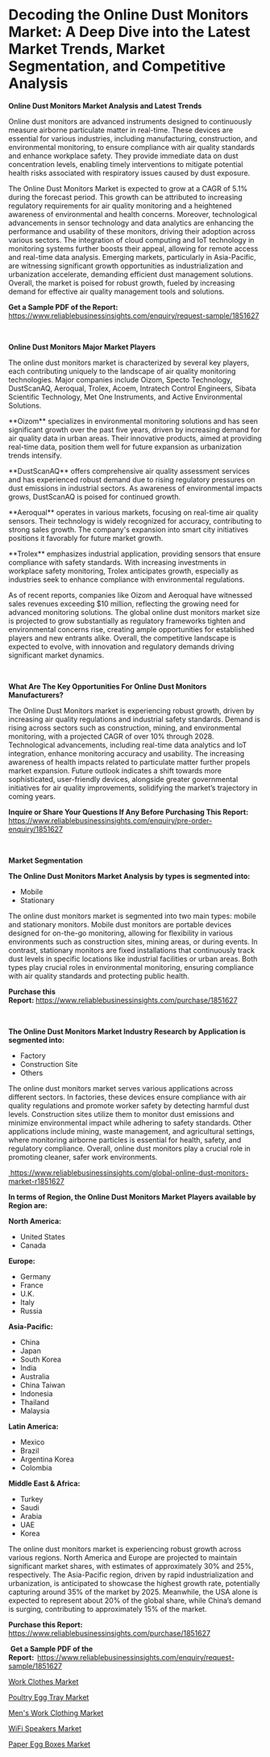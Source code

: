 <p><h1>Decoding the Online Dust Monitors Market: A Deep Dive into the Latest Market Trends, Market Segmentation, and Competitive Analysis</h1></p><p><strong>Online Dust Monitors Market Analysis and Latest Trends</strong></p>
<p><p>Online dust monitors are advanced instruments designed to continuously measure airborne particulate matter in real-time. These devices are essential for various industries, including manufacturing, construction, and environmental monitoring, to ensure compliance with air quality standards and enhance workplace safety. They provide immediate data on dust concentration levels, enabling timely interventions to mitigate potential health risks associated with respiratory issues caused by dust exposure.</p><p>The Online Dust Monitors Market is expected to grow at a CAGR of 5.1% during the forecast period. This growth can be attributed to increasing regulatory requirements for air quality monitoring and a heightened awareness of environmental and health concerns. Moreover, technological advancements in sensor technology and data analytics are enhancing the performance and usability of these monitors, driving their adoption across various sectors. The integration of cloud computing and IoT technology in monitoring systems further boosts their appeal, allowing for remote access and real-time data analysis. Emerging markets, particularly in Asia-Pacific, are witnessing significant growth opportunities as industrialization and urbanization accelerate, demanding efficient dust management solutions. Overall, the market is poised for robust growth, fueled by increasing demand for effective air quality management tools and solutions.</p></p>
<p><strong>Get a Sample PDF of the Report:&nbsp;</strong> <a href="https://www.reliablebusinessinsights.com/enquiry/request-sample/1851627?utm_campaign=1588&utm_medium=2&utm_source=Github&utm_content=ia&utm_term=18102024&utm_id=online-dust-monitors">https://www.reliablebusinessinsights.com/enquiry/request-sample/1851627</a></p>
<p>&nbsp;</p>
<p><strong>Online Dust Monitors Major Market Players</strong></p>
<p><p>The online dust monitors market is characterized by several key players, each contributing uniquely to the landscape of air quality monitoring technologies. Major companies include Oizom, Specto Technology, DustScanAQ, Aeroqual, Trolex, Acoem, Intratech Control Engineers, Sibata Scientific Technology, Met One Instruments, and Active Environmental Solutions.</p><p>**Oizom** specializes in environmental monitoring solutions and has seen significant growth over the past five years, driven by increasing demand for air quality data in urban areas. Their innovative products, aimed at providing real-time data, position them well for future expansion as urbanization trends intensify.</p><p>**DustScanAQ** offers comprehensive air quality assessment services and has experienced robust demand due to rising regulatory pressures on dust emissions in industrial sectors. As awareness of environmental impacts grows, DustScanAQ is poised for continued growth.</p><p>**Aeroqual** operates in various markets, focusing on real-time air quality sensors. Their technology is widely recognized for accuracy, contributing to strong sales growth. The company's expansion into smart city initiatives positions it favorably for future market growth.</p><p>**Trolex** emphasizes industrial application, providing sensors that ensure compliance with safety standards. With increasing investments in workplace safety monitoring, Trolex anticipates growth, especially as industries seek to enhance compliance with environmental regulations.</p><p>As of recent reports, companies like Oizom and Aeroqual have witnessed sales revenues exceeding $10 million, reflecting the growing need for advanced monitoring solutions. The global online dust monitors market size is projected to grow substantially as regulatory frameworks tighten and environmental concerns rise, creating ample opportunities for established players and new entrants alike. Overall, the competitive landscape is expected to evolve, with innovation and regulatory demands driving significant market dynamics.</p></p>
<p>&nbsp;</p>
<p><strong>What Are The Key Opportunities For Online Dust Monitors Manufacturers?</strong></p>
<p><p>The Online Dust Monitors market is experiencing robust growth, driven by increasing air quality regulations and industrial safety standards. Demand is rising across sectors such as construction, mining, and environmental monitoring, with a projected CAGR of over 10% through 2028. Technological advancements, including real-time data analytics and IoT integration, enhance monitoring accuracy and usability. The increasing awareness of health impacts related to particulate matter further propels market expansion. Future outlook indicates a shift towards more sophisticated, user-friendly devices, alongside greater governmental initiatives for air quality improvements, solidifying the market’s trajectory in coming years.</p></p>
<p><strong>Inquire or Share Your Questions If Any Before Purchasing This Report:</strong> <a href="https://www.reliablebusinessinsights.com/enquiry/pre-order-enquiry/1851627?utm_campaign=1588&utm_medium=2&utm_source=Github&utm_content=ia&utm_term=18102024&utm_id=online-dust-monitors">https://www.reliablebusinessinsights.com/enquiry/pre-order-enquiry/1851627</a></p>
<p>&nbsp;</p>
<p><strong>Market Segmentation</strong></p>
<p><strong>The Online Dust Monitors Market Analysis by types is segmented into:</strong></p>
<p><ul><li>Mobile</li><li>Stationary</li></ul></p>
<p><p>The online dust monitors market is segmented into two main types: mobile and stationary monitors. Mobile dust monitors are portable devices designed for on-the-go monitoring, allowing for flexibility in various environments such as construction sites, mining areas, or during events. In contrast, stationary monitors are fixed installations that continuously track dust levels in specific locations like industrial facilities or urban areas. Both types play crucial roles in environmental monitoring, ensuring compliance with air quality standards and protecting public health.</p></p>
<p><strong>Purchase this Report:&nbsp;</strong><a href="https://www.reliablebusinessinsights.com/purchase/1851627?utm_campaign=1588&utm_medium=2&utm_source=Github&utm_content=ia&utm_term=18102024&utm_id=online-dust-monitors">https://www.reliablebusinessinsights.com/purchase/1851627</a></p>
<p>&nbsp;</p>
<p><strong>The Online Dust Monitors Market Industry Research by Application is segmented into:</strong></p>
<p><ul><li>Factory</li><li>Construction Site</li><li>Others</li></ul></p>
<p><p>The online dust monitors market serves various applications across different sectors. In factories, these devices ensure compliance with air quality regulations and promote worker safety by detecting harmful dust levels. Construction sites utilize them to monitor dust emissions and minimize environmental impact while adhering to safety standards. Other applications include mining, waste management, and agricultural settings, where monitoring airborne particles is essential for health, safety, and regulatory compliance. Overall, online dust monitors play a crucial role in promoting cleaner, safer work environments.</p></p>
<p><a href="https://www.reliablebusinessinsights.com/global-online-dust-monitors-market-r1851627?utm_campaign=1588&utm_medium=2&utm_source=Github&utm_content=ia&utm_term=18102024&utm_id=online-dust-monitors">&nbsp;https://www.reliablebusinessinsights.com/global-online-dust-monitors-market-r1851627</a></p>
<p><strong>In terms of Region, the Online Dust Monitors Market Players available by Region are:</strong></p>
<p>
    <p> <strong> North America: </strong>
        <ul>
            <li>United States</li>
            <li>Canada</li>
        </ul>
        </p> 
    <p> <strong> Europe: </strong>
        <ul>
            <li>Germany</li>
            <li>France</li>
            <li>U.K.</li>
            <li>Italy</li>
            <li>Russia</li>
        </ul>
        </p> 
    <p> <strong> Asia-Pacific: </strong>
        <ul>
            <li>China</li>
            <li>Japan</li>
            <li>South Korea</li>
            <li>India</li>
            <li>Australia</li>
            <li>China Taiwan</li>
            <li>Indonesia</li>
            <li>Thailand</li>
            <li>Malaysia</li>
        </ul>
        </p> 
    <p> <strong> Latin America: </strong>
        <ul>
            <li>Mexico</li>
            <li>Brazil</li>
            <li>Argentina Korea</li>
            <li>Colombia</li>
        </ul>
        </p> 
    <p> <strong> Middle East & Africa: </strong>
        <ul>
            <li>Turkey</li>
            <li>Saudi</li>
            <li>Arabia</li>
            <li>UAE</li>
            <li>Korea</li>
        </ul>
    </p>
    </p>
<p><p>The online dust monitors market is experiencing robust growth across various regions. North America and Europe are projected to maintain significant market shares, with estimates of approximately 30% and 25%, respectively. The Asia-Pacific region, driven by rapid industrialization and urbanization, is anticipated to showcase the highest growth rate, potentially capturing around 35% of the market by 2025. Meanwhile, the USA alone is expected to represent about 20% of the global share, while China’s demand is surging, contributing to approximately 15% of the market.</p></p>
<p><strong>Purchase this Report: </strong><a href="https://www.reliablebusinessinsights.com/purchase/1851627?utm_campaign=1588&utm_medium=2&utm_source=Github&utm_content=ia&utm_term=18102024&utm_id=online-dust-monitors">https://www.reliablebusinessinsights.com/purchase/1851627</a></p>
<p>&nbsp;<strong>Get a Sample PDF of the Report:&nbsp;&nbsp;</strong><a href="https://www.reliablebusinessinsights.com/enquiry/request-sample/1851627?utm_campaign=1588&utm_medium=2&utm_source=Github&utm_content=ia&utm_term=18102024&utm_id=online-dust-monitors">https://www.reliablebusinessinsights.com/enquiry/request-sample/1851627</a></p>
<p><strong></strong></p>
<p><p><a href="https://www.linkedin.com/pulse/work-clothes-market-overview-forecast-2024-2031-detailed-3ggie?utm_campaign=1588&utm_medium=2&utm_source=Github&utm_content=ia&utm_term=18102024&utm_id=online-dust-monitors">Work Clothes Market</a></p><p><a href="https://www.linkedin.com/pulse/poultry-egg-tray-market2024-2031-industry-insights-investment-uwsae?utm_campaign=1588&utm_medium=2&utm_source=Github&utm_content=ia&utm_term=18102024&utm_id=online-dust-monitors">Poultry Egg Tray Market</a></p><p><a href="https://www.linkedin.com/pulse/strategic-forecast-mens-work-clothing-market-growth-trends-bqqve?utm_campaign=1588&utm_medium=2&utm_source=Github&utm_content=ia&utm_term=18102024&utm_id=online-dust-monitors">Men's Work Clothing Market</a></p><p><a href="https://www.linkedin.com/pulse/wifi-speakers-market-size-share-analysis-growth-trends-4gipc?utm_campaign=1588&utm_medium=2&utm_source=Github&utm_content=ia&utm_term=18102024&utm_id=online-dust-monitors">WiFi Speakers Market</a></p><p><a href="https://www.linkedin.com/pulse/influencing-factors-paper-egg-boxes-market-insights-growth-deb0e?utm_campaign=1588&utm_medium=2&utm_source=Github&utm_content=ia&utm_term=18102024&utm_id=online-dust-monitors">Paper Egg Boxes Market</a></p></p>